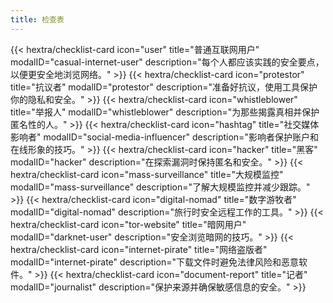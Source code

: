 ```yaml
---
title: 检查表
---
```

<div class="checklist-grid">
    {{< hextra/checklist-card icon="user" title="普通互联网用户" modalID="casual-internet-user" description="每个人都应该实践的安全要点，以便更安全地浏览网络。" >}}
    {{< hextra/checklist-card icon="protestor" title="抗议者" modalID="protestor" description="准备好抗议，使用工具保护你的隐私和安全。" >}}
    {{< hextra/checklist-card icon="whistleblower" title="举报人" modalID="whistleblower" description="为那些揭露真相并保护匿名性的人。" >}}
    {{< hextra/checklist-card icon="hashtag" title="社交媒体影响者" modalID="social-media-influencer" description="影响者保护账户和在线形象的技巧。" >}}
    {{< hextra/checklist-card icon="hacker" title="黑客" modalID="hacker" description="在探索漏洞时保持匿名和安全。" >}}
    {{< hextra/checklist-card icon="mass-surveillance" title="大规模监控" modalID="mass-surveillance" description="了解大规模监控并减少跟踪。" >}}
    {{< hextra/checklist-card icon="digital-nomad" title="数字游牧者" modalID="digital-nomad" description="旅行时安全远程工作的工具。" >}}
    {{< hextra/checklist-card icon="tor-website" title="暗网用户" modalID="darknet-user" description="安全浏览暗网的技巧。" >}}
    {{< hextra/checklist-card icon="internet-pirate" title="网络盗版者" modalID="internet-pirate" description="下载文件时避免法律风险和恶意软件。" >}}
    {{< hextra/checklist-card icon="document-report" title="记者" modalID="journalist" description="保护来源并确保敏感信息的安全。" >}}
</div>